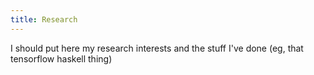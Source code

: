```yaml
---
title: Research
---
```


I should put here my research interests and the stuff I've done (eg, that tensorflow
haskell thing)

